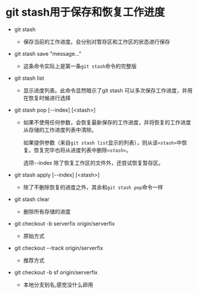 # git stash用于保存和恢复工作进度

* git stash

  * 保存当前的工作进度。会分别对暂存区和工作区的状态进行保存

* git stash save "message..."

  * 这条命令实际上是第一条`git stash`命令的完整版

* git stash list

  * 显示进度列表。此命令显然暗示了git stash 可以多次保存工作进度，并用在恢复时候进行选择

* git stash pop \[--index\] \[&lt;stash&gt;\]

  * 如果不使用任何参数，会恢复最新保存的工作进度，并将恢复的工作进度从存储的工作进度列表中清除。

    如果提供参数（来自`git stash list`显示的列表），则从该`<stash>`中恢复。恢复完毕也将从进度列表中删除`<stash>`。

    选项--index 除了恢复工作区的文件外，还尝试恢复暂存区。

* git stash apply \[--index\] \[&lt;stash&gt;\]

  * 除了不删除恢复的进度之外，其余和`git stash pop`命令一样

* git stash clear

  * 删除所有存储的进度

* git checkout -b serverfix origin/serverfix

  * 原始方式

* git checkout --track origin/serverfix

  * 推荐方式

* git checkout -b sf origin/serverfix
  * 本地分支别名,感觉没什么卵用



